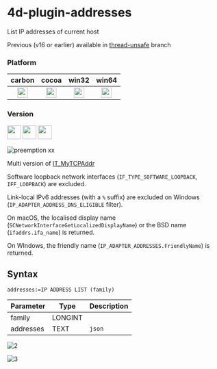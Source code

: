 # 4d-plugin-addresses
List IP addresses of current host

Previous (v16 or earlier) available in [thread-unsafe](https://github.com/miyako/4d-plugin-addresses/tree/thread-unsafe) branch

### Platform

| carbon | cocoa | win32 | win64 |
|:------:|:-----:|:---------:|:---------:|
|<img src="https://cloud.githubusercontent.com/assets/1725068/22371562/1b091f0a-e4db-11e6-8458-8653954a7cce.png" width="24" height="24" />|<img src="https://cloud.githubusercontent.com/assets/1725068/22371562/1b091f0a-e4db-11e6-8458-8653954a7cce.png" width="24" height="24" />|<img src="https://cloud.githubusercontent.com/assets/1725068/22371562/1b091f0a-e4db-11e6-8458-8653954a7cce.png" width="24" height="24" />|<img src="https://cloud.githubusercontent.com/assets/1725068/22371562/1b091f0a-e4db-11e6-8458-8653954a7cce.png" width="24" height="24" />|

### Version

<img src="https://cloud.githubusercontent.com/assets/1725068/18940649/21945000-8645-11e6-86ed-4a0f800e5a73.png" width="32" height="32" /> <img src="https://cloud.githubusercontent.com/assets/1725068/18940648/2192ddba-8645-11e6-864d-6d5692d55717.png" width="32" height="32" /> <img src="https://user-images.githubusercontent.com/1725068/41266195-ddf767b2-6e30-11e8-9d6b-2adf6a9f57a5.png" width="32" height="32" />

![preemption xx](https://user-images.githubusercontent.com/1725068/41327179-4e839948-6efd-11e8-982b-a670d511e04f.png)

Multi version of [IT_MyTCPAddr](http://doc.4d.com/4Dv15/4D-Internet-Commands/15/IT-MyTCPAddr.301-2397945.en.html)

Software loopback network interfaces (``IF_TYPE_SOFTWARE_LOOPBACK``, ``IFF_LOOPBACK``) are excluded. 

Link-local IPv6 addresses (with a ``%`` suffix) are excluded on Windows (``IP_ADAPTER_ADDRESS_DNS_ELIGIBLE`` filter).

On macOS, the localised display name (``SCNetworkInterfaceGetLocalizedDisplayName``) or the BSD name (``ifaddrs.ifa_name``) is returned.

On WIndows, the friendly name (``IP_ADAPTER_ADDRESSES.FriendlyName``) is returned.

## Syntax

```
addresses:=IP ADDRESS LIST (family)
```

Parameter|Type|Description
------------|------------|----
family|LONGINT|
addresses|TEXT|``json``

![2](https://cloud.githubusercontent.com/assets/1725068/26295099/1ba062d4-3f03-11e7-9514-fb0eea1f7588.png)

![3](https://cloud.githubusercontent.com/assets/1725068/26295191/ae4baf26-3f03-11e7-93fe-08ca41e0e2c9.png)

